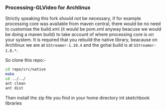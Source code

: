 ### Processing-GLVideo for Archlinux

Strictly speaking this fork should not be necessary, if for example processing core was available from maven central, there would be no need to customise the build.xml (it would be pom.xml anyway beacuse we would be doing a maven build) to take account of where processing core is on your system. It is required that you rebuild the native library, beacause on Archlinux we are at `GStreamer-1.10.4` and the gohai build is at `GStreamer-1.8.*`.

So clone this repo:-

```bash
cd repo/src/native
make
cd ../../
ant clean
ant dist
```

Then install the zip file you find in your home directory int sketchbook libraries
